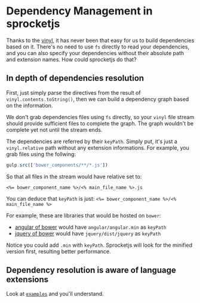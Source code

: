 # Dependency Management in sprocketjs

Thanks to the [vinyl](https://github.com/wearefractal/vinyl), it has never been that easy for us to build dependencies based on it. There's no need to use `fs` directly to read your dependencies, and you can also specify your dependencies without their absolute path and extension names. How could sprocketjs do that?

## In depth of dependencies resolution

First, just simply parse the directives from the result of `vinyl.contents.toString()`, then we can build a dependency graph based on the information.

We don't grab dependencies files using `fs` directly, so your `vinyl` file stream should provide sufficient files to complete the graph. The graph wouldn't be complete yet not until the stream ends.

The dependencies are referred by their `keyPath`. Simply put, it's just a `vinyl.relative` path without any extension informations. For example, you grab files using the follwing:

```javascript
gulp.src(['bower_components/**/*.js'])
```

So that all files in the stream would have relative set to:

`<%= bower_component_name %>/<% main_file_name %>.js`

You can deduce that `keyPath` is just:
`<%= bower_component_name %>/<% main_file_name %>`

For example, these are libraries that would be hosted on `bower`:

* [angular of bower](https://github.com/angular/bower-angular) would have `angular/angular.min` as `keyPath`
* [jquery of bower](https://github.com/jquery/jquery) would have `jquery/dist/jquery` as `keyPath`

Notice you could add `.min` with `keyPath`. Sprocketjs will look for the minified version first, resulting better performance.


## Dependency resolution is aware of language extensions

Look at [`examples`](https://github.com/tomchentw/sprocket/tree/master/examples) and you'll understand.


